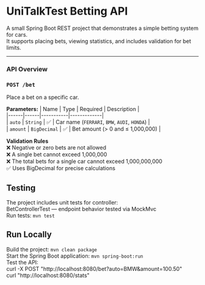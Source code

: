 #  UniTalkTest Betting API

A small Spring Boot REST project that demonstrates a simple betting system for cars.  
It supports placing bets, viewing statistics, and includes validation for bet limits.

---

### API Overview

### `POST /bet`

Place a bet on a specific car.

**Parameters:**
| Name | Type | Required | Description |  
|------|------|-----------|-------------|  
| `auto` | `String` | ✅ | Car name (`FERRARI`, `BMW`, `AUDI`, `HONDA`) |  
| `amount` | `BigDecimal` | ✅ | Bet amount (> 0 and ≤ 1,000,000) |  

**Validation Rules**  
❌ Negative or zero bets are not allowed  
❌ A single bet cannot exceed 1,000,000  
❌ The total bets for a single car cannot exceed 1,000,000,000  
✅ Uses BigDecimal for precise calculations  

## Testing 
The project includes unit tests for controller:  
BetControllerTest — endpoint behavior tested via MockMvc  
Run tests:
`mvn test`

## Run Locally 
Build the project:
`mvn clean package`  
Start the Spring Boot application:
`mvn spring-boot:run`  
Test the API:  
curl -X POST "http://localhost:8080/bet?auto=BMW&amount=100.50"  
curl "http://localhost:8080/stats"   
